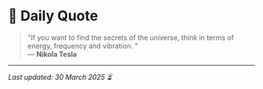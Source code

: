 # 📜 Daily Quote

> "If you want to find the secrets of the universe, think in terms of energy, frequency and vibration. "  
> — **Nikola Tesla**

---

_Last updated: 30 March 2025 ⏳_
